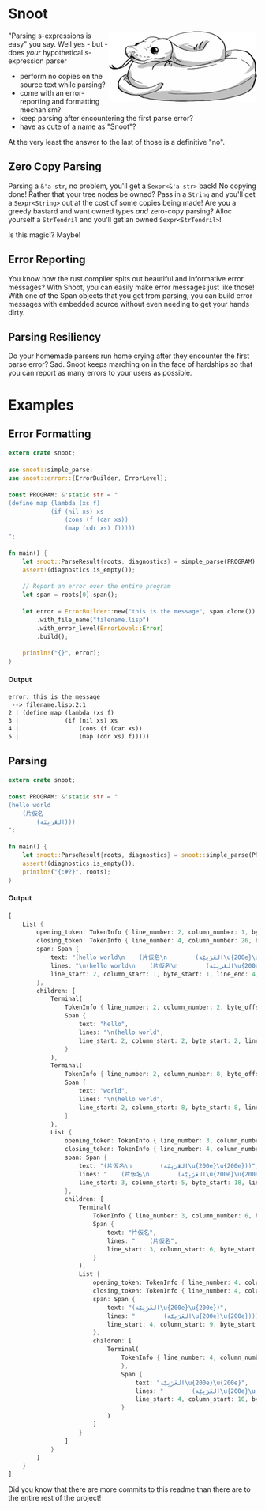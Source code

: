 # Snoot

<img align="right" width="300px" src="./snoot.png" />

"Parsing s-expressions is easy" you say.  Well yes - but - does *your* hypothetical s-expression parser

* perform no copies on the source text while parsing?
* come with an error-reporting and formatting mechanism?
* keep parsing after encountering the first parse error?
* have as cute of a name as "Snoot"?

At the very least the answer to the last of those is a definitive "no".

## Zero Copy Parsing
Parsing a `&'a str`, no problem, you'll get a `Sexpr<&'a str>` back!  No copying done!
Rather that your tree nodes be owned?  Pass in a `String` and you'll get a `Sexpr<String>` out at the cost of some copies being made!
Are you a greedy bastard and want owned types *and* zero-copy parsing?  Alloc yourself a `StrTendril` and you'll get an owned `Sexpr<StrTendril>`!

Is this magic!?  Maybe!

## Error Reporting
You know how the rust compiler spits out beautiful and informative error messages?
With Snoot, you can easily make error messages just like those!
With one of the Span objects that you get from parsing, you can build error messages with
embedded source without even needing to get your hands dirty.

## Parsing Resiliency
Do your homemade parsers run home crying after they encounter the first parse error?  Sad.
Snoot keeps marching on in the face of hardships so that you can report as many errors
to your users as possible.

# Examples

## Error Formatting

```rust
extern crate snoot;

use snoot::simple_parse;
use snoot::error::{ErrorBuilder, ErrorLevel};

const PROGRAM: &'static str = "
(define map (lambda (xs f)
            (if (nil xs) xs
                (cons (f (car xs))
                (map (cdr xs) f)))))
";

fn main() {
    let snoot::ParseResult{roots, diagnostics} = simple_parse(PROGRAM);
    assert!(diagnostics.is_empty());

    // Report an error over the entire program
    let span = roots[0].span();

    let error = ErrorBuilder::new("this is the message", span.clone())
        .with_file_name("filename.lisp")
        .with_error_level(ErrorLevel::Error)
        .build();

    println!("{}", error);
}
```

#### Output
```
error: this is the message
 --> filename.lisp:2:1
2 | (define map (lambda (xs f)
3 |             (if (nil xs) xs
4 |                 (cons (f (car xs))
5 |                 (map (cdr xs) f)))))
```

## Parsing

```rust
extern crate snoot;

const PROGRAM: &'static str = "
(hello world
    (片仮名
        (العَرَبِيَّة‎‎)))
";

fn main() {
    let snoot::ParseResult{roots, diagnostics} = snoot::simple_parse(PROGRAM);
    assert!(diagnostics.is_empty());
    println!("{:#?}", roots);
}
```

#### Output

```rust
[
    List {
        opening_token: TokenInfo { line_number: 2, column_number: 1, byte_offset: 1, typ: ListOpening(0), string: "(" },
        closing_token: TokenInfo { line_number: 4, column_number: 26, byte_offset: 70, typ: ListClosing(0), string: ")" },
        span: Span {
            text: "(hello world\n    (片仮名\n        (العَرَبِيَّة\u{200e}\u{200e})))",
            lines: "\n(hello world\n    (片仮名\n        (العَرَبِيَّة\u{200e}\u{200e})))",
            line_start: 2, column_start: 1, byte_start: 1, line_end: 4, column_end: 27, byte_end: 71
        },
        children: [
            Terminal(
                TokenInfo { line_number: 2, column_number: 2, byte_offset: 2, typ: Atom, string: "hello" },
                Span {
                    text: "hello",
                    lines: "\n(hello world",
                    line_start: 2, column_start: 2, byte_start: 2, line_end: 2, column_end: 7, byte_end: 7
                }
            ),
            Terminal(
                TokenInfo { line_number: 2, column_number: 8, byte_offset: 8, typ: Atom, string: "world" },
                Span {
                    text: "world",
                    lines: "\n(hello world",
                    line_start: 2, column_start: 8, byte_start: 8, line_end: 2, column_end: 13, byte_end: 13
                }
            ),
            List {
                opening_token: TokenInfo { line_number: 3, column_number: 5, byte_offset: 18, typ: ListOpening(0), string: "(" },
                closing_token: TokenInfo { line_number: 4, column_number: 25, byte_offset: 69, typ: ListClosing(0), string: ")" },
                span: Span {
                    text: "(片仮名\n        (العَرَبِيَّة\u{200e}\u{200e}))",
                    lines: "    (片仮名\n        (العَرَبِيَّة\u{200e}\u{200e})))",
                    line_start: 3, column_start: 5, byte_start: 18, line_end: 4, column_end: 26, byte_end: 70
                },
                children: [
                    Terminal(
                        TokenInfo { line_number: 3, column_number: 6, byte_offset: 19, typ: Atom, string: "片仮名" },
                        Span {
                            text: "片仮名",
                            lines: "    (片仮名",
                            line_start: 3, column_start: 6, byte_start: 19, line_end: 3, column_end: 9, byte_end: 28
                        }
                    ),
                    List {
                        opening_token: TokenInfo { line_number: 4, column_number: 9, byte_offset: 37, typ: ListOpening(0), string: "(" },
                        closing_token: TokenInfo { line_number: 4, column_number: 24, byte_offset: 68, typ: ListClosing(0), string: ")" },
                        span: Span {
                            text: "(العَرَبِيَّة\u{200e}\u{200e})",
                            lines: "        (العَرَبِيَّة\u{200e}\u{200e})))",
                            line_start: 4, column_start: 9, byte_start: 37, line_end: 4, column_end: 25, byte_end: 69
                        },
                        children: [
                            Terminal(
                                TokenInfo { line_number: 4, column_number: 10, byte_offset: 38, typ: Atom, string: "العَرَبِيَّة\u{200e}\u{200e}"
                                },
                                Span {
                                    text: "العَرَبِيَّة\u{200e}\u{200e}",
                                    lines: "        (العَرَبِيَّة\u{200e}\u{200e})))",
                                    line_start: 4, column_start: 10, byte_start: 38, line_end: 4, column_end: 24, byte_end: 68
                                }
                            )
                        ]
                    }
                ]
            }
        ]
    }
]
```

Did you know that there are more commits to this readme than there are to the entire rest of the project!
